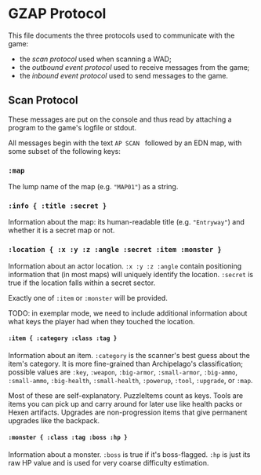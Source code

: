 # GZAP Protocol

This file documents the three protocols used to communicate with the game:

- the *scan protocol* used when scanning a WAD;
- the *outbound event protocol* used to receive messages from the game;
- the *inbound event protocol* used to send messages to the game.

## Scan Protocol

These messages are put on the console and thus read by attaching a program to
the game's logfile or stdout.

All messages begin with the text `AP SCAN ` followed by an EDN map, with some
subset of the following keys:

### `:map`

The lump name of the map (e.g. `"MAP01"`) as a string.

### `:info { :title :secret }`

Information about the map: its human-readable title (e.g. `"Entryway"`) and whether
it is a secret map or not.

### `:location { :x :y :z :angle :secret :item :monster }`

Information about an actor location. `:x :y :z :angle` contain positioning information
that (in most maps) will uniquely identify the location. `:secret` is true if the
location falls within a secret sector.

Exactly one of `:item` or `:monster` will be provided.

TODO: in exemplar mode, we need to include additional information about what keys
the player had when they touched the location.

#### `:item { :category :class :tag }`

Information about an item. `:category` is the scanner's best guess about the
item's category. It is more fine-grained than Archipelago's classification;
possible values are `:key`, `:weapon`, `:big-armor`, `:small-armor`, `:big-ammo`,
`:small-ammo`, `:big-health`, `:small-health`, `:powerup`, `:tool`, `:upgrade`,
or `:map`.

Most of these are self-explanatory. PuzzleItems count as keys. Tools are items
you can pick up and carry around for later use like health packs or Hexen artifacts.
Upgrades are non-progression items that give permanent upgrades like the backpack.

#### `:monster { :class :tag :boss :hp }`

Information about a monster. `:boss` is true if it's boss-flagged. `:hp` is just
its raw HP value and is used for very coarse difficulty estimation.
